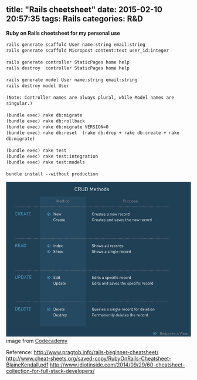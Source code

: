 title: "Rails cheetsheet"
date: 2015-02-10 20:57:35
tags: Rails
categories: R&D
---

**Ruby on Rails cheetsheet for my personal use**

    rails generate scaffold User name:string email:string
    rails generate scaffold Micropost content:text user_id:integer
	
	rails generate controller StaticPages home help
	rails destroy  controller StaticPages home help

	rails generate model User name:string email:string
	rails destroy model User

	(Note: Controller names are always plural, while Model names are singular.)

    (bundle exec) rake db:migrate
    (bundle exec) rake db:rollback
    (bundle exec) rake db:migrate VERSION=0
    (bundle exec) rake db:reset  (rake db:drop + rake db:create + rake db:migrate)

	(bundle exec) rake test
	(bundle exec) rake test:integration
	(bundle exec) rake test:models

	bundle install --without production



![](/images/crud.PNG)
image from [Codecademy](http://www.codecademy.com/en/learn/make-a-rails-app)

Reference:
http://www.pragtob.info/rails-beginner-cheatsheet/	
http://www.cheat-sheets.org/saved-copy/RubyOnRails-Cheatsheet-BlaineKendall.pdf
http://www.idiotinside.com/2014/09/29/60-cheatsheet-collection-for-full-stack-developers/